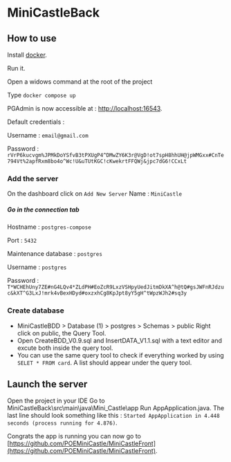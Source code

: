 # MiniCastleBack

## How to use

Install [docker](https://www.docker.com/).

Run it.

Open a widows command  at the root of the project

 Type `docker compose up`
 
 PGAdmin is now accessible at : [http://localhost:16543](http://localhost:16543).
 
 Default credentials :
 
 Username : `email@gmail.com`
 
Password : `rVrP6kucvgm%JPMkDoYSfvB3tPXUgP4^DMwZY6K3r@VgD!ot7spH8hhUH@jpWMGxx#CnTe794Vt%2apfRxm8bo4o^Wc!U&uTUtKGC!cKwekrtFFQWj&jpc7dG6!CCxLt`

### Add the server
On the dashboard click on `Add New Server` 
Name : `MiniCastle`
##### Go in the connection tab
Hostname : `postgres-compose`

Port : `5432`

Maintenance database : `postgres`

Username : `postgres`

Password : `T*WCHEhUny7ZE#nG4LQv4*ZLdPH#EoZcR9LxzVSHpyUedJitmDkXA^h@tQ#gsJWFnRJdzuc&kXT^G3LxJ!mrk4vBexHDyd#oxzxhCg8KpJpt8yY5gH^tWpzWJh2#sq3y`

### Create database
- MiniCastleBDD > Database (1) > postgres > Schemas > public
Right click on public, the Query Tool.
- Open CreateBDD_V0.9.sql and InsertDATA_V1.1.sql with a text editor and excute both inside the query tool.
- You can use the same query tool to check if everything worked by using `SELET * FROM card`. A list should appear under the query tool.

## Launch the server

Open the project in your IDE
Go to MiniCastleBack\src\main\java\Mini_Castle\app
Run AppApplication.java.
The last line should look something like this : `Started AppApplication in 4.448 seconds (process running for 4.876)`.

Congrats the app is running you can now go to [https://github.com/POEMiniCastle/MiniCastleFront](https://github.com/POEMiniCastle/MiniCastleFront).

